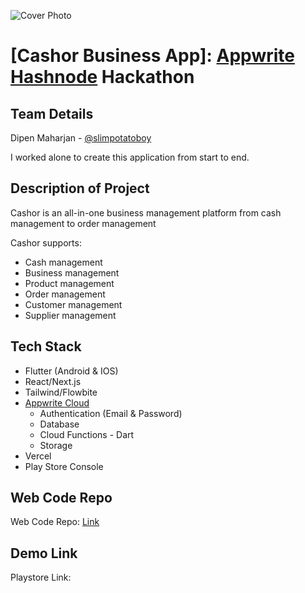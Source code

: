 

![Cover Photo](https://cashor.vercel.app/cover.png)


# [Cashor Business App]: [Appwrite](https://appwrite.io) [Hashnode](https://hashnode.com) Hackathon

## Team Details

Dipen Maharjan - [@slimpotatoboy](https://twitter.com/slimpotatoboy)

I worked alone to create this application from start to end.

## Description of Project

Cashor is an all-in-one business management platform from cash management to order management

Cashor supports:
- Cash management
- Business management
- Product management
- Order management
- Customer management
- Supplier management

## Tech Stack

- Flutter (Android & IOS)
- React/Next.js
- Tailwind/Flowbite
- [Appwrite Cloud](https://cloud.appwrite.io/)
    - Authentication (Email & Password)
    - Database
    - Cloud Functions - Dart
    - Storage
- Vercel
- Play Store Console

## Web Code Repo

Web Code Repo: [Link](https://github.com/slimpotatoboy/cashor_web)

## Demo Link

Playstore Link: 
